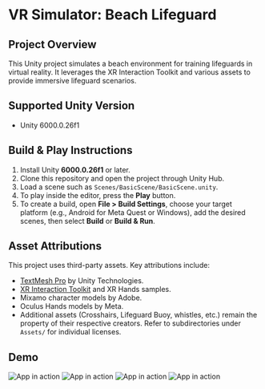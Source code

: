 # VR Simulator: Beach Lifeguard

## Project Overview
This Unity project simulates a beach environment for training lifeguards in virtual reality. It leverages the XR Interaction Toolkit and various assets to provide immersive lifeguard scenarios.

## Supported Unity Version
- Unity 6000.0.26f1

## Build & Play Instructions
1. Install Unity **6000.0.26f1** or later.
2. Clone this repository and open the project through Unity Hub.
3. Load a scene such as `Scenes/BasicScene/BasicScene.unity`.
4. To play inside the editor, press the **Play** button.
5. To create a build, open **File > Build Settings**, choose your target platform (e.g., Android for Meta Quest or Windows), add the desired scenes, then select **Build** or **Build & Run**.

## Asset Attributions
This project uses third-party assets. Key attributions include:
- [TextMesh Pro](https://docs.unity3d.com/Packages/com.unity.textmeshpro@latest) by Unity Technologies.
- [XR Interaction Toolkit](https://docs.unity3d.com/Packages/com.unity.xr.interaction.toolkit@latest) and XR Hands samples.
- Mixamo character models by Adobe.
- Oculus Hands models by Meta.
- Additional assets (Crosshairs, Lifeguard Buoy, whistles, etc.) remain the property of their respective creators. Refer to subdirectories under `Assets/` for individual licenses.

## Demo
![App in action](demo/vrDemo1(1).gif)
![App in action](demo/vrDemo2-min.gif)
![App in action](demo/vrDemo3-min.gif)
![App in action](demo/vrDemo4(1).gif)
